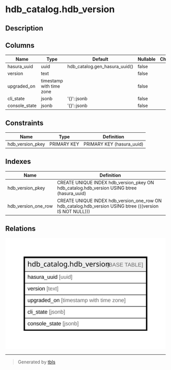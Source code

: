 # hdb_catalog.hdb_version

## Description

## Columns

| Name | Type | Default | Nullable | Children | Parents | Comment |
| ---- | ---- | ------- | -------- | -------- | ------- | ------- |
| hasura_uuid | uuid | hdb_catalog.gen_hasura_uuid() | false |  |  |  |
| version | text |  | false |  |  |  |
| upgraded_on | timestamp with time zone |  | false |  |  |  |
| cli_state | jsonb | '{}'::jsonb | false |  |  |  |
| console_state | jsonb | '{}'::jsonb | false |  |  |  |

## Constraints

| Name | Type | Definition |
| ---- | ---- | ---------- |
| hdb_version_pkey | PRIMARY KEY | PRIMARY KEY (hasura_uuid) |

## Indexes

| Name | Definition |
| ---- | ---------- |
| hdb_version_pkey | CREATE UNIQUE INDEX hdb_version_pkey ON hdb_catalog.hdb_version USING btree (hasura_uuid) |
| hdb_version_one_row | CREATE UNIQUE INDEX hdb_version_one_row ON hdb_catalog.hdb_version USING btree (((version IS NOT NULL))) |

## Relations

![er](hdb_catalog.hdb_version.svg)

---

> Generated by [tbls](https://github.com/k1LoW/tbls)
